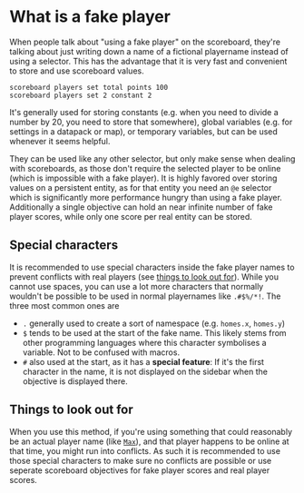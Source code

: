 # What is a fake player

When people talk about "using a fake player" on the scoreboard, they're talking about just writing down a name of a fictional playername instead of using a selector. This has the advantage that it is very fast and convenient to store and use scoreboard values.

    scoreboard players set total points 100
    scoreboard players set 2 constant 2

It's generally used for storing constants (e.g. when you need to divide a number by 20, you need to store that somewhere), global variables (e.g. for settings in a datapack or map), or temporary variables, but can be used whenever it seems helpful.

They can be used like any other selector, but only make sense when dealing with scoreboards, as those don't require the selected player to be online (which is impossible with a fake player). It is highly favored over storing values on a persistent entity, as for that entity you need an `@e` selector which is significantly more performance hungry than using a fake player. Additionally a single objective can hold an near infinite number of fake player scores, while only one score per real entity can be stored.

## Special characters

It is recommended to use special characters inside the fake player names to prevent conflicts with real players (see [things to look out for](##things_to_look_out_for)). While you cannot use spaces, you can use a lot more characters that normally wouldn't be possible to be used in normal playernames like `.#$%/*!`. The three most common ones are 

- `.` generally used to create a sort of namespace (e.g. `homes.x`, `homes.y`)  
- `$` tends to be used at the start of the fake name. This likely stems from other programming languages where this character symbolises a variable. Not to be confused with macros.
- `#` also used at the start, as it has a **special feature**: If it's the first character in the name, it is not displayed on the sidebar when the objective is displayed there.

## Things to look out for

When you use this method, if you're using something that could reasonably be an actual player name (like [`Max`](https://namemc.com/profile/Max.1)), and that player happens to be online at that time, you might run into conflicts. As such it is recommended to use those special characters to make sure no conflicts are possible or use seperate scoreboard objectives for fake player scores and real player scores.
